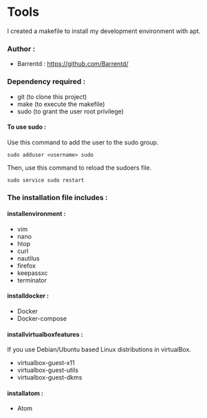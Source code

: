 # Tools
I created a makefile to install my development environment with apt.

### Author :
- Barrentd : https://github.com/Barrentd/

### Dependency required :

- git (to clone this project)
- make (to execute the makefile)
- sudo (to grant the user root privilege)

#### To use sudo :

Use this command to add the user to the sudo group.

```console
sudo adduser <username> sudo
```

Then, use this command to reload the sudoers file.
```console
sudo service sudo restart
```

### The installation file includes :

#### installenvironment :
- vim
- nano
- htop
- curl
- nautilus
- firefox
- keepassxc
- terminator

#### installdocker :
- Docker
- Docker-compose

#### installvirtualboxfeatures :
If you use Debian/Ubuntu based Linux distributions in virtualBox.
- virtualbox-guest-x11 
- virtualbox-guest-utils 
- virtualbox-guest-dkms

#### installatom :
- Atom
